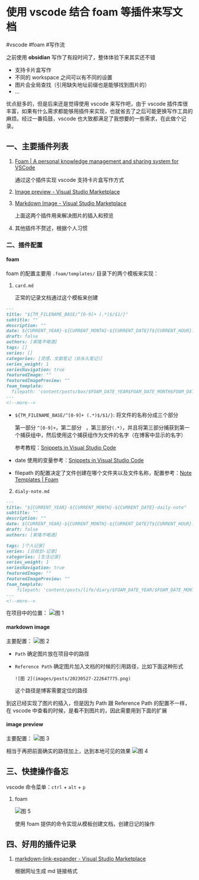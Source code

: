 # 使用 vscode 结合 foam 等插件来写文档

<!--more-->
#vscode #foam #写作流

之前使用 **obsidian** 写作了有段时间了，整体体验下来其实还不错

- 支持卡片盒写作
- 不同的 workspace 之间可以有不同的设置
- 图片会全局查找（引用缺失地址前缀也是能够找到图片的）
- ...

优点挺多的，但是后来还是觉得使用 vscode 来写作吧，由于 vscode 插件库很丰富，如果有什么需求都能够用插件来实现，也就省去了之后可能更换写作工具的麻烦。经过一番捣鼓，vscode 也大致都满足了我想要的一些需求，在此做个记录。

## 一、主要插件列表

1. [Foam | A personal knowledge management and sharing system for VSCode](https://foambubble.github.io/foam/)

    通过这个插件实现 vscode 支持卡片盒写作方式

2. [Image preview - Visual Studio Marketplace](https://marketplace.visualstudio.com/items?itemName=kisstkondoros.vscode-gutter-preview)
3. [Markdown Image - Visual Studio Marketplace](https://marketplace.visualstudio.com/items?itemName=hancel.markdown-image)

    上面这两个插件用来解决图片的插入和预览

4. 其他插件不赘述，根据个人习惯

### 二、插件配置

#### foam

foam 的配置主要用 `.foam/templates/` 目录下的两个模板来实现：

1. `card.md`

    正常的记录文档通过这个模板来创建

```md {hl_lines=[2,5,"15-16"]}
---
title: "${TM_FILENAME_BASE/^[0-9]+ (.*)$/$1/}"
subtitle: ""
description: ""
date: ${CURRENT_YEAR}-${CURRENT_MONTH}-${CURRENT_DATE}T${CURRENT_HOUR}:${CURRENT_MINUTE}:00+08:00
draft: false
authors: [索隆不喝酒]
tags: []
series: []
categories: [灵感、文献笔记（非永久笔记）]
series_weight: 1
seriesNavigation: true
featuredImage: ""
featuredImagePreview: ""
foam_template:
  filepath: 'content/posts/box/$FOAM_DATE_YEAR$FOAM_DATE_MONTH$FOAM_DATE_DATE$FOAM_DATE_HOUR $FOAM_TITLE.md'
---
<!--more-->
```

- `${TM_FILENAME_BASE/^[0-9]+ (.*)$/$1/}`: 将文件的名称分成三个部分
  
    第一部分 `^[0-9]+`，第二部分 ` `，第三部分`(.*)`，并且将第三部分捕获到第一个捕获组中，然后使用这个捕获组作为文件的名字（在博客中显示的名字）

    参考教程：[Snippets in Visual Studio Code](https://code.visualstudio.com/docs/editor/userdefinedsnippets#_variable-transforms)

- date 使用的变量参考：[Snippets in Visual Studio Code](https://code.visualstudio.com/docs/editor/userdefinedsnippets#_variables)
- filepath 的配置决定了文件创建在哪个文件夹以及文件名称，配置参考：[Note Templates | Foam](https://foambubble.github.io/foam/user/features/note-templates#example-of-relative-filepath)

2. `dialy-note.md`

```md
---
title: "${CURRENT_YEAR}-${CURRENT_MONTH}-${CURRENT_DATE}-daily-note"
subtitle: ""
description: ""
date: ${CURRENT_YEAR}-${CURRENT_MONTH}-${CURRENT_DATE}T${CURRENT_HOUR}:${CURRENT_MINUTE}:00+08:00
draft: false
authors: [索隆不喝酒]

tags: [个人记录]
series: [日规划-记录]
categories: [生活记录]
series_weight: 1
seriesNavigation: true
featuredImage: ""
featuredImagePreview: ""
foam_template:
    filepath: 'content/posts/life/diary/$FOAM_DATE_YEAR/$FOAM_DATE_MONTH/$FOAM_DATE_YEAR-$FOAM_DATE_MONTH-$FOAM_DATE_DATE-daily-note.md'
---
<!--more-->
```

在项目中的位置：
![图 1](images/posts/20230527-222259604.png)  

#### markdown image

主要配置：
![图 2](images/posts/20230527-222647775.png)  

- `Path` 确定图片放在项目中的路径
- `Reference Path` 确定图片加入文档的时候的引用路径，比如下面这种形式

    ```text
    ![图 2](images/posts/20230527-222647775.png)  
    ```

    这个路径是博客需要定位的路径

到这已经实现了图片的插入，但是因为 Path 跟 Reference Path 的配置不一样，在 vscode 中查看的时候，是看不到图片的，因此需要用到下面的扩展

#### image preview

主要配置：
![图 3](images/posts/20230527-223105626.png)  

相当于再把前面确实的路径加上，达到本地可见的效果
![图 4](images/posts/20230527-223329360.png)  


## 三、快捷操作备忘

vscode 命令菜单：`ctrl` + `alt` + `p`

1. foam

    ![图 5](images/posts/20230527-223538586.png)  

    使用 foam 提供的命令实现从模板创建文档，创建日记的操作

## 四、好用的插件记录

1. [markdown-link-expander - Visual Studio Marketplace](https://marketplace.visualstudio.com/items?itemName=skn0tt.markdown-link-expander)

    根据网址生成 md 链接格式

